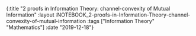 {:title "2 proofs in Information Theory: channel-convexity of Mutual Information"
 :layout :NOTEBOOK_2-proofs-in-Information-Theory-channel-convexity-of-mutual-information
 :tags  ["Information Theory" "Mathematics"]
 :date "2019-12-18"}

